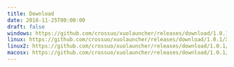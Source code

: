 ```yaml
---
title: Download
date: 2018-11-25T00:00:00
draft: false
windows: https://github.com/crossuo/xuolauncher/releases/download/1.0.1/XUOLauncher-1.0.1-Win64.zip
linux: https://github.com/crossuo/xuolauncher/releases/download/1.0.1/XUOLauncher-1.0.1-Ubuntu-16.04.tar.gz
linux2: https://github.com/crossuo/xuolauncher/releases/download/1.0.1/XUOLauncher-1.0.1-ManjaroLinux.tar.gz
macosx: https://github.com/crossuo/xuolauncher/releases/download/1.0.1/XUOLauncher-1.0.1-MacOS.dmg
---
```


